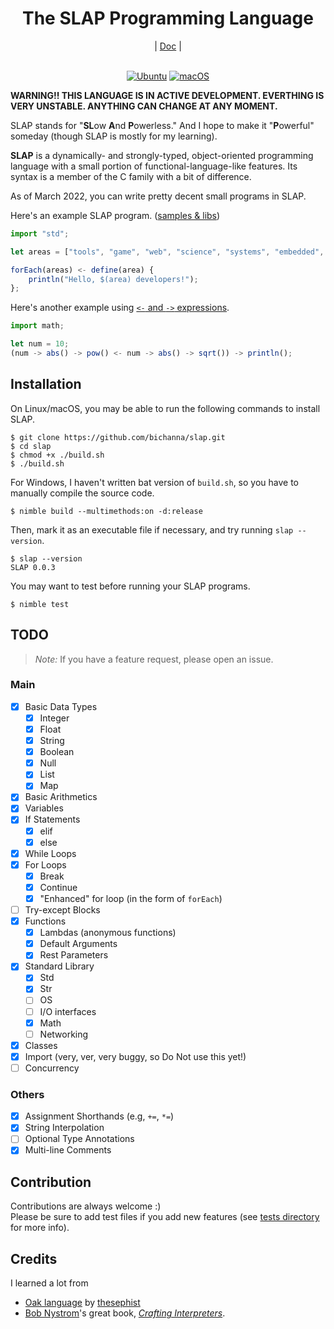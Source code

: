 <div align="center">
    <h1>The SLAP Programming Language</h1>
    |
    <a href="https://github.com/bichanna/slap/blob/master/docs/index.md#doc">Doc</a>
    |
</div><br>

<div align="center">
	
[![Ubuntu](https://github.com/bichanna/slap/actions/workflows/ubuntu.yml/badge.svg)](https://github.com/bichanna/slap/actions/workflows/ubuntu.yml)
[![macOS](https://github.com/bichanna/slap/actions/workflows/mac.yml/badge.svg)](https://github.com/bichanna/slap/actions/workflows/mac.yml)
	
</div>

**WARNING!! THIS LANGUAGE IS IN ACTIVE DEVELOPMENT. EVERTHING IS VERY UNSTABLE. ANYTHING CAN CHANGE AT ANY MOMENT.**

SLAP stands for "**SL**ow **A**nd **P**owerless." And I hope to make it "**P**owerful" someday (though SLAP is mostly for my learning).

**SLAP** is a dynamically- and strongly-typed, object-oriented programming language with a small portion of functional-language-like features. Its syntax is a member of the C family with a bit of difference.

As of March 2022, you can write pretty decent small programs in SLAP.

Here's an example SLAP program. ([samples & libs](https://github.com/bichanna/slap/tree/master/lib))
```js
import "std";

let areas = ["tools", "game", "web", "science", "systems", "embedded", "drivers", "mobile", "GUI"];

forEach(areas) <- define(area) {
	println("Hello, $(area) developers!");
};
```
Here's another example using [`<-` and `->` expressions](https://github.com/bichanna/slap/blob/master/docs/syntax_doc/syntax_sugars.md#--expression).

```js
import math;

let num = 10;
(num -> abs() -> pow() <- num -> abs() -> sqrt()) -> println();
```

## Installation
On Linux/macOS, you may be able to run the following commands to install SLAP.
```
$ git clone https://github.com/bichanna/slap.git
$ cd slap
$ chmod +x ./build.sh 
$ ./build.sh
```
For Windows, I haven't written bat version of `build.sh`, so you have to manually compile the source code.
```
$ nimble build --multimethods:on -d:release
```
Then, mark it as an executable file if necessary, and try running `slap --version`.
```
$ slap --version
SLAP 0.0.3
```

You may want to test before running your SLAP programs.
```
$ nimble test
```

## TODO
>*Note:* If you have a feature request, please open an issue.

### Main
- [x] Basic Data Types
     - [x] Integer
     - [x] Float
     - [x] String
     - [x] Boolean
     - [x] Null
     - [x] List
     - [x] Map
 - [x] Basic Arithmetics
 - [x] Variables
 - [x] If Statements
     - [x] elif
     - [x] else
 - [x] While Loops
 - [x] For Loops
     - [x] Break
     - [x] Continue
     - [x] "Enhanced" for loop (in the form of `forEach`)
 - [ ] Try-except Blocks
 - [x] Functions
     - [x] Lambdas (anonymous functions)
     - [x] Default Arguments
     - [x] Rest Parameters
 - [x] Standard Library
     - [x] Std
     - [x] Str
     - [ ] OS
     - [ ] I/O interfaces
     - [x] Math
     - [ ] Networking
 - [x] Classes
 - [x] Import (very, ver, very buggy, so Do Not use this yet!)
 - [ ] Concurrency
### Others
 - [x] Assignment Shorthands (e.g, `+=`, `*=`)
 - [x] String Interpolation
 - [ ] Optional Type Annotations
 - [x] Multi-line Comments

## Contribution
Contributions are always welcome :)<br>
Please be sure to add test files if you add new features (see [tests directory](https://github.com/bichanna/slap/tree/master/tests#tests) for more info).


## Credits
I learned a lot from
 - [Oak language](https://github.com/thesephist/oak) by [thesephist](https://github.com/thesephist)
 - [Bob Nystrom](https://github.com/munificent)'s great book, [*Crafting Interpreters*](https://craftinginterpreters.com/).
